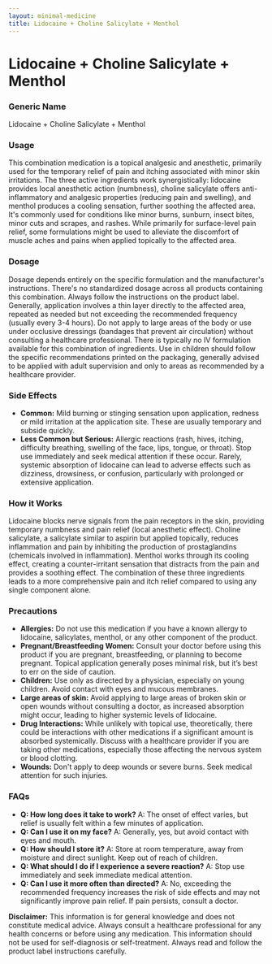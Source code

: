 ```yaml
---
layout: minimal-medicine
title: Lidocaine + Choline Salicylate + Menthol
---
```


# Lidocaine + Choline Salicylate + Menthol
### Generic Name
Lidocaine + Choline Salicylate + Menthol

### Usage
This combination medication is a topical analgesic and anesthetic, primarily used for the temporary relief of pain and itching associated with minor skin irritations.  The three active ingredients work synergistically: lidocaine provides local anesthetic action (numbness), choline salicylate offers anti-inflammatory and analgesic properties (reducing pain and swelling), and menthol produces a cooling sensation, further soothing the affected area.  It's commonly used for conditions like minor burns, sunburn, insect bites, minor cuts and scrapes, and rashes.  While primarily for surface-level pain relief, some formulations might be used to alleviate the discomfort of muscle aches and pains when applied topically to the affected area.


### Dosage
Dosage depends entirely on the specific formulation and the manufacturer's instructions.  There's no standardized dosage across all products containing this combination.  Always follow the instructions on the product label.  Generally, application involves a thin layer directly to the affected area, repeated as needed but not exceeding the recommended frequency (usually every 3-4 hours).  Do not apply to large areas of the body or use under occlusive dressings (bandages that prevent air circulation) without consulting a healthcare professional.  There is typically no IV formulation available for this combination of ingredients. Use in children should follow the specific recommendations printed on the packaging, generally advised to be applied with adult supervision and only to areas as recommended by a healthcare provider.


### Side Effects
* **Common:** Mild burning or stinging sensation upon application, redness or mild irritation at the application site. These are usually temporary and subside quickly.
* **Less Common but Serious:** Allergic reactions (rash, hives, itching, difficulty breathing, swelling of the face, lips, tongue, or throat).  Stop use immediately and seek medical attention if these occur.  Rarely, systemic absorption of lidocaine can lead to adverse effects such as dizziness, drowsiness, or confusion, particularly with prolonged or extensive application.

### How it Works
Lidocaine blocks nerve signals from the pain receptors in the skin, providing temporary numbness and pain relief (local anesthetic effect). Choline salicylate, a salicylate similar to aspirin but applied topically, reduces inflammation and pain by inhibiting the production of prostaglandins (chemicals involved in inflammation). Menthol works through its cooling effect, creating a counter-irritant sensation that distracts from the pain and provides a soothing effect.  The combination of these three ingredients leads to a more comprehensive pain and itch relief compared to using any single component alone.


### Precautions
* **Allergies:** Do not use this medication if you have a known allergy to lidocaine, salicylates, menthol, or any other component of the product.
* **Pregnant/Breastfeeding Women:** Consult your doctor before using this product if you are pregnant, breastfeeding, or planning to become pregnant.  Topical application generally poses minimal risk, but it’s best to err on the side of caution.
* **Children:** Use only as directed by a physician, especially on young children.  Avoid contact with eyes and mucous membranes.
* **Large areas of skin:** Avoid applying to large areas of broken skin or open wounds without consulting a doctor, as increased absorption might occur, leading to higher systemic levels of lidocaine.
* **Drug Interactions:** While unlikely with topical use, theoretically, there could be interactions with other medications if a significant amount is absorbed systemically. Discuss with a healthcare provider if you are taking other medications, especially those affecting the nervous system or blood clotting.
* **Wounds:** Don't apply to deep wounds or severe burns. Seek medical attention for such injuries.


### FAQs
* **Q: How long does it take to work?**  A: The onset of effect varies, but relief is usually felt within a few minutes of application.
* **Q: Can I use it on my face?**  A: Generally, yes, but avoid contact with eyes and mouth.
* **Q: How should I store it?**  A: Store at room temperature, away from moisture and direct sunlight.  Keep out of reach of children.
* **Q: What should I do if I experience a severe reaction?**  A: Stop use immediately and seek immediate medical attention.
* **Q: Can I use it more often than directed?**  A: No, exceeding the recommended frequency increases the risk of side effects and may not significantly improve pain relief.  If pain persists, consult a doctor.

**Disclaimer:** This information is for general knowledge and does not constitute medical advice. Always consult a healthcare professional for any health concerns or before using any medication.  This information should not be used for self-diagnosis or self-treatment.  Always read and follow the product label instructions carefully.
